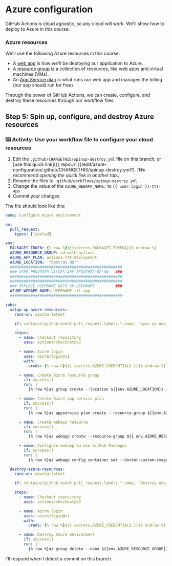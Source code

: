 # Azure configuration

GitHub Actions is cloud agnostic, so any cloud will work. We'll show how to deploy to Azure in this course.

### Azure resources

We'll use the following Azure resources in this course:
- A [web app](https://docs.microsoft.com/en-us/azure/app-service/overview) is how we'll be deploying our application to Azure.
- A [resource group](https://docs.microsoft.com/en-us/azure/azure-resource-manager/management/overview#resource-groups) is a collection of resources, like web apps and virtual machines (VMs).
- An [App Service plan](https://docs.microsoft.com/en-us/azure/app-service/overview-hosting-plans) is what runs our web app and manages the billing (our app should run for free).

Through the power of GitHub Actions, we can create, configure, and destroy these resources through our workflow files. 

## Step 5: Spin up, configure, and destroy Azure resources

### :keyboard: Activity: Use your workflow file to configure your cloud resources

1. Edit the `.github/CHANGETHIS/spinup-destroy.yml` file on this branch, or [use this quick link]({{ repoUrl }}/edit/azure-configuration/.github/CHANGETHIS/spinup-destroy.yml?). _(We recommend opening the quick link in another tab.)_
1. Rename the files to `.github/workflows/spinup-destroy.yml`
1. Change the value of the `AZURE_WEBAPP_NAME:` to `{{ user.login }}-ttt-app`
1. Commit your changes.

The file should look like this:

```yaml
name: Configure Azure environment

on: 
  pull_request:
    types: [labeled]

env:
  PACKAGES_TOKEN: {% raw %}${{secrets.PACKAGES_TOKEN}}{% endraw %}
  AZURE_RESOURCE_GROUP: cd-with-actions
  AZURE_APP_PLAN: actions-ttt-deployment
  AZURE_LOCATION: '"Central US"'
  #################################################
  ### USER PROVIDED VALUES ARE REQUIRED BELOW   ###
  #################################################
  #################################################
  ### REPLACE USERNAME WITH GH USERNAME         ###
  AZURE_WEBAPP_NAME: USERNAME-ttt-app
  #################################################

jobs:
  setup-up-azure-resources:
    runs-on: ubuntu-latest

    if: contains(github.event.pull_request.labels.*.name, 'spin up environment')

    steps:
      - name: Checkout repository
        uses: actions/checkout@v2

      - name: Azure login
        uses: azure/login@v1
        with:
          creds: {% raw %}${{ secrets.AZURE_CREDENTIALS }}{% endraw %}

      - name: Create Azure resource group
        if: success()
        run: |
          {% raw %}az group create --location ${{env.AZURE_LOCATION}} --name ${{env.AZURE_RESOURCE_GROUP}} --subscription ${{secrets.AZURE_SUBSCRIPTION_ID}}{% endraw %}

      - name: Create Azure app service plan
        if: success()
        run: |
          {% raw %}az appservice plan create --resource-group ${{env.AZURE_RESOURCE_GROUP}} --name ${{env.AZURE_APP_PLAN}} --is-linux --sku F1 --subscription ${{secrets.AZURE_SUBSCRIPTION_ID}}{% endraw %}

      - name: Create webapp resource
        if: success()
        run: |
          {% raw %}az webapp create --resource-group ${{ env.AZURE_RESOURCE_GROUP }} --plan ${{ env.AZURE_APP_PLAN }} --name ${{ env.AZURE_WEBAPP_NAME }}  --deployment-container-image-name nginx --subscription ${{secrets.AZURE_SUBSCRIPTION_ID}}{% endraw %}

      - name: Configure webapp to use GitHub Packages
        if: success()
        run: |
          {% raw %}az webapp config container set --docker-custom-image-name nginx --docker-registry-server-password ${{secrets.GITHUB_TOKEN}} --docker-registry-server-url https://docker.pkg.github.com --docker-registry-server-user ${{github.actor}} --name ${{ env.AZURE_WEBAPP_NAME }} --resource-group ${{ env.AZURE_RESOURCE_GROUP }} --subscription ${{secrets.AZURE_SUBSCRIPTION_ID}}{% endraw %}

  destroy-azure-resources:
    runs-on: ubuntu-latest

    if: contains(github.event.pull_request.labels.*.name, 'destroy environment')

    steps:
      - name: Checkout repository
        uses: actions/checkout@v2

      - name: Azure login
        uses: azure/login@v1
        with:
          creds: {% raw %}${{ secrets.AZURE_CREDENTIALS }}{% endraw %}

      - name: Destroy Azure environment
        if: success()
        run: |
          {% raw %}az group delete --name ${{env.AZURE_RESOURCE_GROUP}} --subscription ${{secrets.AZURE_SUBSCRIPTION_ID}} --yes{% endraw %}
```

I'll respond when I detect a commit on this branch.